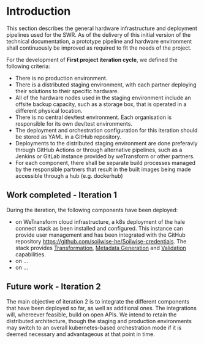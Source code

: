 # Introduction

This section describes the general hardware infrastructure and deployment pipelines used for the SWR. As of the delivery of this initial version of the technical documentation, a prototype pipeline and hardware environment shall continuously be improved as required to fit the needs of the project.

For the development of **First project iteration cycle**, we defined the following criteria:

- There is no production environment.
- There is a distributed staging environment, with each partner deploying their solutions to their specific hardware.
- All of the hardware nodes used in the staging environment include an offsite backup capacity, such as a storage box, that is operated in a different physical location.
- There is no central dev/test environment. Each organisation is responsible for its own dev/test environments.
- The deployment and orchestration configuration for this iteration should be stored as YAML in a GitHub repository.
- Deployments to the distributed staging environment are done preferavly through GitHub Actions or through alternative pipelines, such as a Jenkins or GitLab instance provided by weTransform or other partners.
- For each component, there shall be separate build processes managed by the responsible partners that result in the built images being made accessible through a hub (e.g. dockerhub)

## Work completed - Iteration 1

During the iteration, the following components have been deployed:
- on WeTransform cloud infrastructure, a k8s deployment of the hale connect stack as been installed and configured. This instance can provide user management and has been integrated with the GitHub repository <https://github.com/soilwise-he/Soilwise-credentials>. The stack provides [Transformation](../technical_components/transformation.md), [Metadata Generation](../technical_components/metadata_augmentation.md#automatic-metadata-generation) and [Validation](../technical_components/metadata_validation.md) capabilities.
- on ...
- on ...

## Future work - Iteration 2

The main objective of iteration 2 is to integrate the different components that have been deployed so far, as well as additional ones. The integrations will, whereever feasible, build on open APIs. We intend to retain the distributed architecture, though the staging and production environments may switch to an overall kubernetes-based orchestration mode if it is deemed necessary and advantageous at that point in time.
